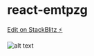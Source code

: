 # react-emtpzg

[Edit on StackBlitz ⚡️](https://stackblitz.com/edit/react-emtpzg)

![alt text](https://stackblitz.com/files/react-emtpzg/github/VictorManhani/react_calculator/master/calculator.PNG)
